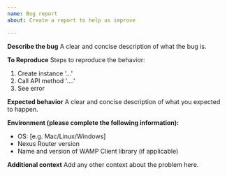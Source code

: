 ```yaml
---
name: Bug report
about: Create a report to help us improve

---
```


**Describe the bug**
A clear and concise description of what the bug is.

**To Reproduce**
Steps to reproduce the behavior:
1. Create instance '...'
2. Call API method '....'
3. See error

**Expected behavior**
A clear and concise description of what you expected to happen.

**Environment (please complete the following information):**
 - OS: [e.g. Mac/Linux/Windows]
 - Nexus Router version
 - Name and version of WAMP Client library (if applicable)

**Additional context**
Add any other context about the problem here.

